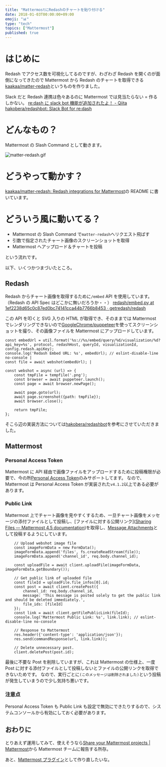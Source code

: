 ```yaml
---
title: "MattermostにRedashのチャートを貼り付ける"
date: 2018-01-03T00:00:00+09:00
emoji: "📊"
type: "tech"
topics: ["Mattermost"]
published: true
---
```


# はじめに

Redash でアクセス数を可視化してるのですが、わざわざ Redash を開くのが面倒になってきたので Mattermost から Redash のチャートを取得できる[kaakaa/matter-redash](https://github.com/kaakaa/matter-redash)というものを作りました。

Slack だと Redash 連携は色々あるのに Mattermost では見当たらない = 作るしかない。
[re:dash に slack bot 機能が追加されたよ！ - Qiita](https://qiita.com/toru-takahashi/items/e86acc292e0b3dc360e8)
[hakobera/redashbot: Slack Bot for re:dash](https://github.com/hakobera/redashbot)

# どんなもの？

Mattermost の Slash Command として動きます。

![matter-redash.gif](https://qiita-image-store.s3.amazonaws.com/0/9891/2de5c4ed-2a28-d9e2-fe33-b4fac2b585c5.gif)

# どうやって動かす？

[kaakaa/matter-redash: Redash integrations for Mattermost](https://github.com/kaakaa/matter-redash)の README に書いています。

# どういう風に動いてる？

- Mattermost の Slash Command で`matter-redash`へリクエスト飛ばす
- 引数で指定されたチャート画像のスクリーンショットを取得
- Mattermost へアップロード＆チャートを投稿

という流れです。

以下、いくつかつまづいたところ。

## Redash

Redash からチャート画像を取得するために`/embed` API を使用しています。（Redash の API Spec はどこかに無いだろうか・・）
[redash/embed.py at 1ef2238d65c0c87ed0bc74141cca44b7766b8453 · getredash/redash](https://github.com/getredash/redash/blob/1ef2238d65c0c87ed0bc74141cca44b7766b8453/redash/handlers/embed.py#L69)

この API を叩くと SVG 入りの HTML が取得でき、そのままでは Mattermost でレンダリングできないので[GoogleChrome/puppeteer](https://github.com/GoogleChrome/puppeteer)を使ってスクリーンショットを撮り、その画像ファイルを Mattermost にアップロードしています。

```js:app/mattermost.js#L35
const embedUrl = util.format('%s://%s/embed/query/%d/visualization/%d?api_key=%s', protocol, redashHost, queryId, visualizationId, config.redash.apiKey);
console.log('Redash Embed URL: %s', embedUrl); // eslint-disable-line no-console |
const file = await webshot(embedUrl); |
```

```js:app/webshot.js#L4
const webshot = async (url) => {
    const tmpFile = tempfile('.png');
    const browser = await puppeteer.launch();
    const page = await browser.newPage();

    await page.goto(url);
    await page.screenshot({path: tmpFile});
    await browser.close();

    return tmpFile;
};
```

そこら辺の実装方法については[hakobera/redashbot](https://github.com/hakobera/redashbot)を参考にさせていただきました。

## Mattermost

### Personal Access Token

Mattermost に API 経由で画像ファイルをアップロードするために投稿権限が必要で、今の所[Personal Access Token](https://docs.mattermost.com/developer/personal-access-tokens.html)のみサポートしてます。
なので、Mattermost は Personal Access Token が実装された`v4.1.2`以上である必要があります。

### Public Link

Mattermost 上でチャート画像を見やすくするため、一旦チャート画像をメッセージの添付ファイルとして投稿し、[ファイルに対する公開リンク]([Sharing Files — Mattermost 4.5 documentation](https://docs.mattermost.com/help/messaging/attaching-files.html#sharing-public-links))を取得し、[Message Attachments](https://docs.mattermost.com/developer/message-attachments.html#images)として投稿するようにしています。

```js:app/mattermost.js#L39
    // Upload webshot image file
    const imageFormData = new FormData();
    imageFormData.append('files', fs.createReadStream(file));
    imageFormData.append('channel_id', req.body.channel_id);

    const uploadFile = await client.uploadFile(imageFormData, imageFormData.getBoundary());

    // Get public link of uploaded file
    const fileId = uploadFile.file_infos[0].id;
    const post = await client.createPost({
        channel_id: req.body.channel_id,
        message: 'This message is posted solely to get the public link and should be deleted immediately.',
        file_ids: [fileId]
    });
    const link = await client.getFilePublicLink(fileId);
    console.log('Mattermost Public Link: %s', link.link); // eslint-disable-line no-console

    // Response to Mattermost
    res.header({'content-type': 'application/json'});
    res.send(commandResponse(url, link.link));

    // Delete unnecessary post.
    client.deletePost(post.id);
```

最後に不要な Post を削除していますが、これは Mattermost の仕様上、一度 Post に対する添付ファイルとして投稿しないとファイルの公開リンクを取得できないためです。
なので、実行ごとに`(このメッセージは削除されました)`という投稿が発生していまうので少し気持ち悪いです。

### 注意点

Personal Access Token も Public Link も設定で無効にできたりするので、システムコンソールから有効にしておく必要があります。

## おわりに

とりあえず運用してみて、使えそうなら[Share your Mattermost projects | Mattermost](https://www.mattermost.org/share-your-mattermost-projects/)から Mattermost チームに報告する所存。

あと、[Mattermost プラグイン](https://docs.mattermost.com/administration/plugins.html)として作り直したいな。
